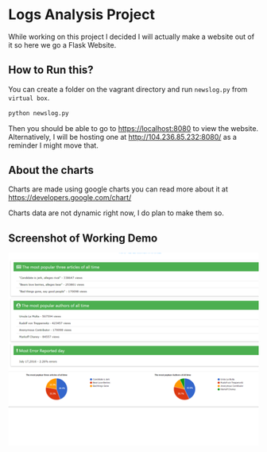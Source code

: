 # Logs Analysis Project
While working on this project I decided I will actually make a website out of it so here we go a Flask Website.

## How to Run this?
You can create a folder on the vagrant directory and run ```newslog.py``` from ```virtual box```.
```python
python newslog.py
```
Then you should be able to go to <https://localhost:8080> to view the website.
Alternatively, I will be hosting one at <http://104.236.85.232:8080/> as a reminder I might move that.

## About the charts
Charts are made using google charts you can read more about it at <https://developers.google.com/chart/>

Charts data are not dynamic right now, I do plan to make them so. 

## Screenshot of Working Demo
![Demo](https://github.com/kl1010/udacity-newslog/blob/master/img/demo.png?raw=true)
